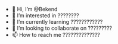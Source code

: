 - 👋 Hi, I’m @Bekend
- 👀 I’m interested in ????????
- 🌱 I’m currently learning ????????????
- 💞️ I’m looking to collaborate on ?????????
- 📫 How to reach me ??????????????

<!---
Bekend/Bekend is a ✨ special ✨ repository because its `README.md` (this file) appears on your GitHub profile.
You can click the Preview link to take a look at your changes.
--->
